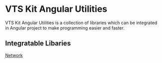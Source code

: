 # VTS Kit Angular Utilities

VTS Kit Angular Utilities is a collection of libraries which can be integrated in Angular project to make programming easier and faster.

## Integratable Libaries

[Network]("/libs/network/README.md")
